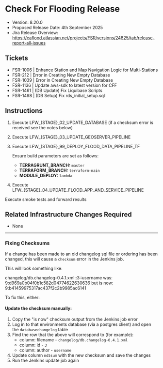 # Check For Flooding Release

- Version: 8.20.0
- Proposed Release Date: 4th September 2025
- Jira Release Overview: https://eaflood.atlassian.net/projects/FSR/versions/24825/tab/release-report-all-issues

## Tickets


  
- FSR-1006 | Enhance Station and Map Navigation Logic for Multi-Stations
- FSR-212 | Error in Creating New Empty Database  
- FSR-1039 | Error in Creating New Empty Database  
- FSR-1136 | Update aws-sdk to latest version for CFF  
- FSR-1461 | (DB Update) Fix Liquibase Scripts  
- FSR-1498 | (DB Setup) Fix rds_initial_setup.sql 



## Instructions


1. Execute LFW_{STAGE}_02_UPDATE_DATABASE (if a checksum error is received see the notes below)
2. Execute LFW_{STAGE}_03_UPDATE_GEOSERVER_PIPELINE
3. Execute LFW_{STAGE}_99_DEPLOY_FLOOD_DATA_PIPELINE_TF  

   Ensure build parameters are set as follows:  
   - **TERRAGRUNT_BRANCH:** `master`  
   - **TERRAFORM_BRANCH:** `terraform-main`  
   - **MODULE_DEPLOY:** `lambda`

4. Execute LFW_{STAGE}_04_UPDATE_FLOOD_APP_AND_SERVICE_PIPELINE

Execute smoke tests and forward results

## Related Infrastructure Changes Required

- None

---

### Fixing Checksums

If a change has been made to an old changelog sql file or ordering has been changed, this will cause a `checksum` error in the Jenkins job.

This will look something like:

changelog/db.changelog-0.4.1.xml::3::username was: 9:d969a0b04f0b1c582d04774622630636 but is now: 9:b41459975317ac437f2c2b9985ac6141

To fix this, either:

#### Update the checksum manually:

1. Copy the "is now" checksum output from the Jenkins job error
2. Log in to that environments database (via a postgres client) and open the `databasechangelog` table
3. Find the row that the above will correspond to (for example):
    - column: filename - `changelog/db.changelog-0.4.1.xml`
    - column: id - `3`
    - column: author - `username`
4. Update column `md5sum` with the new checksum and save the changes
5. Run the Jenkins update job again
